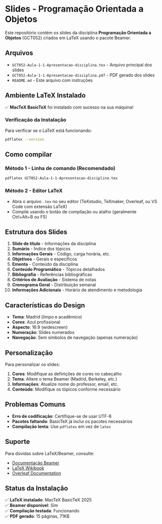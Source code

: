 # Slides - Programação Orientada a Objetos

Este repositório contém os slides da disciplina **Programação Orientada a Objetos** (GCT052) criados em LaTeX usando o pacote Beamer.

## Arquivos

- `GCT052-Aula-1-1-Apresentacao-disciplina.tex` - Arquivo principal dos slides
- `GCT052-Aula-1-1-Apresentacao-disciplina.pdf` - PDF gerado dos slides
- `README.md` - Este arquivo com instruções

## Ambiente LaTeX Instalado

✅ **MacTeX BasicTeX** foi instalado com sucesso na sua máquina!

### Verificação da Instalação

Para verificar se o LaTeX está funcionando:
```bash
pdflatex --version
```

## Como compilar

### Método 1 - Linha de comando (Recomendado)
```bash
pdflatex GCT052-Aula-1-1-Apresentacao-disciplina.tex
```

### Método 2 - Editor LaTeX
- Abra o arquivo `.tex` no seu editor (TeXstudio, TeXmaker, Overleaf, ou VS Code com extensão LaTeX)
- Compile usando o botão de compilação ou atalho (geralmente Ctrl+Alt+B ou F5)

## Estrutura dos Slides

1. **Slide de título** - Informações da disciplina
2. **Sumário** - Índice dos tópicos
3. **Informações Gerais** - Código, carga horária, etc.
4. **Objetivos** - Gerais e específicos
5. **Ementa** - Conteúdo da disciplina
6. **Conteúdo Programático** - Tópicos detalhados
7. **Bibliografia** - Referências bibliográficas
8. **Critérios de Avaliação** - Sistema de notas
9. **Cronograma Geral** - Distribuição semanal
10. **Informações Adicionais** - Horário de atendimento e metodologia

## Características do Design

- **Tema**: Madrid (limpo e acadêmico)
- **Cores**: Azul profissional
- **Aspecto**: 16:9 (widescreen)
- **Numeração**: Slides numerados
- **Navegação**: Sem símbolos de navegação (apenas numeração)

## Personalização

Para personalizar os slides:

1. **Cores**: Modifique as definições de cores no cabeçalho
2. **Tema**: Altere o tema Beamer (Madrid, Berkeley, etc.)
3. **Informações**: Atualize nome do professor, email, etc.
4. **Conteúdo**: Modifique os tópicos conforme necessário

## Problemas Comuns

- **Erro de codificação**: Certifique-se de usar UTF-8
- **Pacotes faltando**: BasicTeX já inclui os pacotes necessários
- **Compilação lenta**: Use `pdflatex` em vez de `latex`

## Suporte

Para dúvidas sobre LaTeX/Beamer, consulte:
- [Documentação Beamer](https://www.ctan.org/pkg/beamer)
- [LaTeX Wikibook](https://en.wikibooks.org/wiki/LaTeX)
- [Overleaf Documentation](https://www.overleaf.com/learn)

## Status da Instalação

✅ **LaTeX instalado**: MacTeX BasicTeX 2025  
✅ **Beamer disponível**: Sim  
✅ **Compilação testada**: Funcionando  
✅ **PDF gerado**: 15 páginas, 71KB
